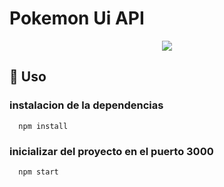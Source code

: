 # Pokemon Ui API

<p align="center"> 
<img src="https://aux.iconspalace.com/uploads/2116404522463441715.png">
</p>

## 👋 Uso
### instalacion de la dependencias
```
  npm install 
```

### inicializar del proyecto en el puerto 3000

```
  npm start 
```